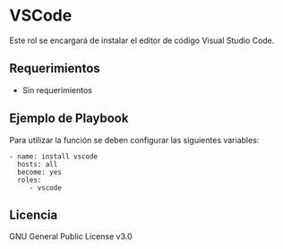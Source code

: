 VSCode
==========

Este rol se encargará de instalar el editor de código Visual Studio Code.

Requerimientos
--------------

- Sin requerimientos

Ejemplo de Playbook
-------------------

Para utilizar la función se deben configurar las siguientes variables:

    - name: install vscode
      hosts: all
      become: yes
      roles: 
         - vscode

Licencia
--------

GNU General Public License v3.0
